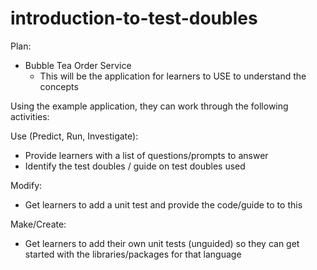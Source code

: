 # introduction-to-test-doubles

Plan:
- Bubble Tea Order Service
    - This will be the application for learners to USE to understand the concepts

Using the example application, they can work through the following activities:

Use (Predict, Run, Investigate):
- Provide learners with a list of questions/prompts to answer
- Identify the test doubles / guide on test doubles used

Modify:
- Get learners to add a unit test and provide the code/guide to to this

Make/Create:
- Get learners to add their own unit tests (unguided) so they can get started with the libraries/packages for that language